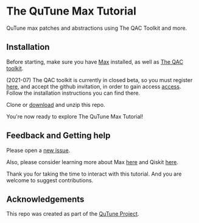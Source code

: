 # The QuTune Max Tutorial
QuTune max patches and abstractions using The QAC Toolkit and more.

## Installation
Before starting, make sure you have [Max](http://cycling74.com) installed, as well as [The QAC toolkit](http://quantumland.art).

(2021-07) The QAC toolkit is currently in closed beta, so you must register [here](https://forms.gle/Nhzz9xK2oHr1r37DA), and accept the github invitation, in order to gain access [access](https://github.com/Quantumland-art/The-QAC-Toolkit). Follow the installation instructions you can find there.

Clone or [download](https://github.com/iccmr-quantum/The-QuTune-Max-Tutorial/archive/refs/heads/main.zip) and unzip this repo.

You're now ready to explore The QuTune Max Tutorial!

## Feedback and Getting help
Please open a [new issue](https://github.com/iccmr-quantum/The-QuTune-Max-Tutorial/issues/new).

Also, please consider learning more about Max [here](https://cycling74.com/get-started) and Qiskit [here](https://qiskit.org/learn).

Thank you for taking the time to interact with this tutorial. And you are welcome to suggest contributions.

## Acknowledgements
This repo was created as part of the [QuTune Project](https://iccmr-quantum.github.io/).
